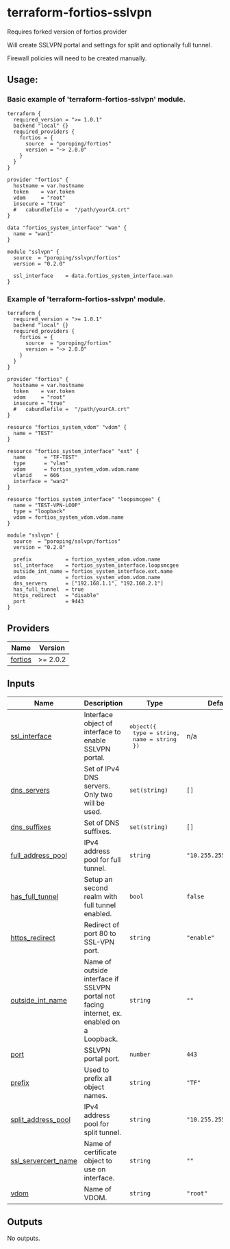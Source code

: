 <!-- BEGIN_TF_DOCS -->
# terraform-fortios-sslvpn

Requires forked version of fortios provider

Will create SSLVPN portal and settings for split and optionally full tunnel.

Firewall policies will need to be created manually.

## Usage:

### Basic example of 'terraform-fortios-sslvpn' module.

```hcl
terraform {
  required_version = ">= 1.0.1"
  backend "local" {}
  required_providers {
    fortios = {
      source  = "poroping/fortios"
      version = "~> 2.0.0"
    }
  }
}

provider "fortios" {
  hostname = var.hostname
  token    = var.token
  vdom     = "root"
  insecure = "true"
  #   cabundlefile =  "/path/yourCA.crt"
}

data "fortios_system_interface" "wan" {
  name = "wan1"
}

module "sslvpn" {
  source  = "poroping/sslvpn/fortios"
  version = "0.2.0"

  ssl_interface    = data.fortios_system_interface.wan
}
```

### Example of 'terraform-fortios-sslvpn' module.

```hcl
terraform {
  required_version = ">= 1.0.1"
  backend "local" {}
  required_providers {
    fortios = {
      source  = "poroping/fortios"
      version = "~> 2.0.0"
    }
  }
}

provider "fortios" {
  hostname = var.hostname
  token    = var.token
  vdom     = "root"
  insecure = "true"
  #   cabundlefile =  "/path/yourCA.crt"
}

resource "fortios_system_vdom" "vdom" {
  name = "TEST"
}

resource "fortios_system_interface" "ext" {
  name      = "TF-TEST"
  type      = "vlan"
  vdom      = fortios_system_vdom.vdom.name
  vlanid    = 666
  interface = "wan2"
}

resource "fortios_system_interface" "loopsmcgee" {
  name = "TEST-VPN-LOOP"
  type = "loopback"
  vdom = fortios_system_vdom.vdom.name
}

module "sslvpn" {
  source  = "poroping/sslvpn/fortios"
  version = "0.2.0"

  prefix           = fortios_system_vdom.vdom.name
  ssl_interface    = fortios_system_interface.loopsmcgee
  outside_int_name = fortios_system_interface.ext.name
  vdom             = fortios_system_vdom.vdom.name
  dns_servers      = ["192.168.1.1", "192.168.2.1"]
  has_full_tunnel  = true
  https_redirect   = "disable"
  port             = 9443
}
```

## Providers

| Name | Version |
|------|---------|
| <a name="provider_fortios"></a> [fortios](#provider\_fortios) | >= 2.0.2 |

## Inputs

| Name | Description | Type | Default | Required |
|------|-------------|------|---------|:--------:|
| <a name="input_ssl_interface"></a> [ssl\_interface](#input\_ssl\_interface) | Interface object of interface to enable SSLVPN portal. | <pre>object({<br>    type = string,<br>    name = string<br>  })</pre> | n/a | yes |
| <a name="input_dns_servers"></a> [dns\_servers](#input\_dns\_servers) | Set of IPv4 DNS servers. Only two will be used. | `set(string)` | `[]` | no |
| <a name="input_dns_suffixes"></a> [dns\_suffixes](#input\_dns\_suffixes) | Set of DNS suffixes. | `set(string)` | `[]` | no |
| <a name="input_full_address_pool"></a> [full\_address\_pool](#input\_full\_address\_pool) | IPv4 address pool for full tunnel. | `string` | `"10.255.255.128/25"` | no |
| <a name="input_has_full_tunnel"></a> [has\_full\_tunnel](#input\_has\_full\_tunnel) | Setup an second realm with full tunnel enabled. | `bool` | `false` | no |
| <a name="input_https_redirect"></a> [https\_redirect](#input\_https\_redirect) | Redirect of port 80 to SSL-VPN port. | `string` | `"enable"` | no |
| <a name="input_outside_int_name"></a> [outside\_int\_name](#input\_outside\_int\_name) | Name of outside interface if SSLVPN portal not facing internet, ex. enabled on a Loopback. | `string` | `""` | no |
| <a name="input_port"></a> [port](#input\_port) | SSLVPN portal port. | `number` | `443` | no |
| <a name="input_prefix"></a> [prefix](#input\_prefix) | Used to prefix all object names. | `string` | `"TF"` | no |
| <a name="input_split_address_pool"></a> [split\_address\_pool](#input\_split\_address\_pool) | IPv4 address pool for split tunnel. | `string` | `"10.255.255.0/25"` | no |
| <a name="input_ssl_servercert_name"></a> [ssl\_servercert\_name](#input\_ssl\_servercert\_name) | Name of certificate object to use on interface. | `string` | `""` | no |
| <a name="input_vdom"></a> [vdom](#input\_vdom) | Name of VDOM. | `string` | `"root"` | no |

## Outputs

No outputs.
<!-- END_TF_DOCS -->